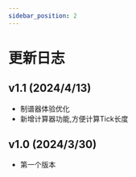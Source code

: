 ```yaml
---
sidebar_position: 2
---
```


# 更新日志

## v1.1 (2024/4/13)
- 制谱器体验优化
- 新增计算器功能,方便计算Tick长度

## v1.0 (2024/3/30)
- 第一个版本